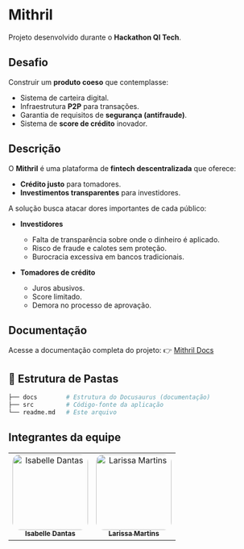 # Mithril

Projeto desenvolvido durante o **Hackathon QI Tech**.

## Desafio

Construir um **produto coeso** que contemplasse:

* Sistema de carteira digital.
* Infraestrutura **P2P** para transações.
* Garantia de requisitos de **segurança (antifraude)**.
* Sistema de **score de crédito** inovador.

## Descrição

O **Mithril** é uma plataforma de **fintech descentralizada** que oferece:

* **Crédito justo** para tomadores.
* **Investimentos transparentes** para investidores.

A solução busca atacar dores importantes de cada público:

* **Investidores**

  * Falta de transparência sobre onde o dinheiro é aplicado.
  * Risco de fraude e calotes sem proteção.
  * Burocracia excessiva em bancos tradicionais.

* **Tomadores de crédito**

  * Juros abusivos.
  * Score limitado.
  * Demora no processo de aprovação.

## Documentação

Acesse a documentação completa do projeto:
👉 [Mithril Docs](https://sophisenne.github.io/Mithril/)

## 📂 Estrutura de Pastas

```bash
├── docs        # Estrutura do Docusaurus (documentação)
├── src         # Código-fonte da aplicação
└── readme.md   # Este arquivo
```

## Integrantes da equipe

<div align="center">
  <table>
    <tr>
      <td align="center">
        <a href="https://www.linkedin.com/in/iisabelledantas/">
          <img src="./static/img/Isabelle.png" style="border-radius: 10%; width: 150px;" alt="Isabelle Dantas"/><br>
          <sub><b>Isabelle Dantas</b></sub>
        </a>
      </td>
      <td align="center">
        <a href="https://www.linkedin.com/in/larissa-martins-304644245/">
          <img src="./static/img/larissa.png" style="border-radius: 10%; width: 150px;" alt="Larissa Martins"/><br>
          <sub><b>Larissa Martins</b></sub>
        </a>
      </td>
    </tr>
  </table>
</div>

